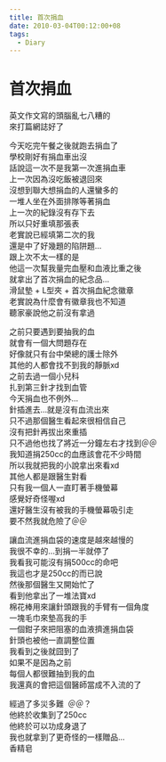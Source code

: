 ```yaml
---
title: 首次捐血
date: 2010-03-04T00:12:00+08
tags:
  - Diary
---
```

# 首次捐血

英文作文寫的頭腦亂七八糟的  
來打篇網誌好了  
  
今天吃完午餐之後就跑去捐血了  
學校剛好有捐血車出沒  
話說這一次不是我第一次進捐血車  
上一次因為沒吃飯被退回來  
沒想到聯大想捐血的人還蠻多的  
一堆人坐在外面排隊等著捐血  
上一次的紀錄沒有存下去  
所以只好重填那張表  
老實說已經填第二次的我  
還是中了好幾題的陷阱題…  
跟上次不太一樣的是  
他這一次幫我量完血壓和血液比重之後  
就拿出了首次捐血的紀念品…  
滑鼠墊 + L型夾 + 首次捐血紀念徽章  
老實說為什麼會有徽章我也不知道  
聽家豪說他之前沒有拿過  
  
之前只要遇到要抽我的血  
就會有一個大問題存在  
好像就只有台中榮總的護士除外  
其他的人都會找不到我的靜脈xd  
之前去過一個小兒科  
扎到第三針才找到血管  
今天捐血也不例外…  
針插進去…就是沒有血流出來  
只不過那個醫生看起來很相信自己  
沒有把針再拔出來重插  
只不過他也找了將近一分鐘左右才找到＠＠  
我知道捐250cc的血應該會花不少時間  
所以我就把我的小說拿出來看xd  
其他人都是跟醫生對看  
只有我一個人一直盯著手機螢幕  
感覺好奇怪喔xd  
還好醫生沒有被我的手機螢幕吸引走  
要不然我就危險了＠＠  
  
讓血流進捐血袋的速度是越來越慢的  
我很不幸的…到捐一半就停了  
我看我可能沒有捐500cc的命吧  
我這也才是250cc的而已說  
然後那個醫生又開始忙了  
看到他拿出了一堆法寶xd  
棉花棒用來讓針頭跟我的手臂有一個角度  
一塊毛巾來墊高我的手  
一個鉗子來把阻塞的血液擠進捐血袋  
針頭也被他一直調整位置  
我看到之後就囧到了  
如果不是因為之前  
每個人都很難抽到我的血  
我還真的會把這個醫師當成不入流的了  
  
經過了多災多難  ＠＠？  
他終於收集到了250cc  
他終於可以功成身退了  
我也就拿到了更奇怪的一樣贈品…  
香精皂

